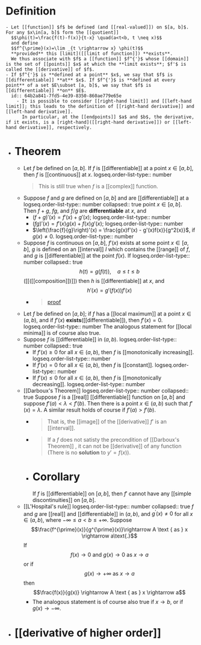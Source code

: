 # Definition
	- Let [[function]] $f$ be defined (and [[real-valued]]) on $[a, b]$. For any $x\in[a, b]$ form the [[quotient]]
	  $$\phi(t)=\frac{f(t)-f(x)}{t-x} \quad(a<t<b, t \neq x)$$
	  and define
	  $$f^{\prime}(x)=\lim _{t \rightarrow x} \phi(t)$$
	  **provided** this [limit]([[limit of function]]) **exists**.
	  We thus associate with $f$ a [[function]] $f^{'}$ whose [[domain]] is the set of [[points]] $x$ at which the **limit exists**; $f'$ is called the [[derivative]] of $f$.
	- If $f^{'}$ is **defined at a point** $x$, we say that $f$ is [[differentiable]] **at** $x$. If $f^{'}$ is **defined at every point** of a set $E\subset [a, b]$, we say that $f$ is [[differentiable]] **on** $E$.
	  id:: 64b2a841-7fd5-4e39-8350-860ae779e65e
		- It is possible to consider [[right-hand limit]] and [[left-hand limit]]; this leads to the definition of [[right-hand derivative]] and [[left-hand derivative]]. 
		  In particular, at the [[endpoints]] $a$ and $b$, the derivative, if it exists, is a [right-hand]([[right-hand derivative]]) or [[left-hand derivative]], respectively.
- # Theorem
	- Let $f$ be defined on $[a, b]$. If $f$ is [[differentiable]] at a point $x\in [a, b]$, then $f$ is [[continuous]] at $x$.
	  logseq.order-list-type:: number
	  >This is still true when $f$ is a [[complex]] function.
	- Suppose $f$ and $g$ are defined on $[a, b]$ and are [[differentiable]] at a
	  logseq.order-list-type:: number
	  collapsed:: true
	  point $x\in [a, b]$. Then $f+ g$, $fg$, and $f/g$ are **differentiable** at $x$, and
		- $(f + g)'(x) = f'(x) + g'(x)$;
		  logseq.order-list-type:: number
		- $(fg)'(x) = f'(x)g(x) + f(x)g'(x)$;
		  logseq.order-list-type:: number
		- $\left(\frac{f}{g}\right)'(x) = \frac{g(x)f'(x) - g'(x)f(x)}{g^2(x)}$, if $g(x)\ne 0$.
		  logseq.order-list-type:: number
	- Suppose $f$ is continuous on $[a, b]$, $f'(x)$ exists at some point $x\in [a, b]$, $g$ is defined on an [[interval]] $I$ which contains the [[range]] of $f$, and $g$ is [[differentiable]] at the point $f(x)$. If 
	  logseq.order-list-type:: number
	  collapsed:: true
	  $$h(t) = g(f(t)),\quad a\le t\le b$$
	  ([[([[composition]])]])
	  then $h$ is [[differentiable]] at $x$, and
	  $$h'(x)=g'(f(x))f'(x)$$
		- > [proof](https://www.bilibili.com/video/BV1px411C7bL?t=1673.7&p=21)
	- Let $f$ be defined on $[a, b]$; if $f$ has a [[local maximum]] at a point $x\in (a, b)$, and if $f'(x)$ **exists**([[differentiable]]), then $f'(x) = 0$.
	  logseq.order-list-type:: number
	  The analogous statement for [[local minima]] is of course also true.
	- Suppose $f$ is [[differentiable]] in $(a, b)$.
	  logseq.order-list-type:: number
	  collapsed:: true
		- If $f'(x)\ge 0$ for all $x\in (a, b)$, then $f$ is [[monotonically increasing]].
		  logseq.order-list-type:: number
		- If $f'(x) = 0$ for all $x\in (a, b)$, then $f$ is [[constant]].
		  logseq.order-list-type:: number
		- If $f'(x)\le 0$ for all $x\in (a, b)$, then $f$ is [[monotonically decreasing]].
		  logseq.order-list-type:: number
	- [[Darboux's Theorem]]
	  logseq.order-list-type:: number
	  collapsed:: true
	  Suppose $f$ is a [[real]] [[differentiable]] function on $[a, b]$ and suppose
	  $f'(a) <\lambda <f'(b)$. Then there is a point $x\in (a, b)$ such that $f'(x) = \lambda$.
	  A similar result holds of course if $f'(a) > f'(b)$.
		- >That is, the [[image]] of the [[derivative]] $f'$ is an [[interval]].
		- > If a $f$ does not satisty the precondition of [[Darboux's Theorem]] , it can not be [[derivative]] of any function (There is no **solution** to $y'=f(x)$).
		- # Corollary 
		  If $f$ is [[differentiable]] on $[a, b]$, then $f'$ cannot have any [[simple discontinuities]] on $[a, b]$.
	- [[L'Hospital's rule]]
	  logseq.order-list-type:: number
	  collapsed:: true
	  $f$ and $g$ are [[real]] and [[differentiable]] in $(a, b)$, and $g^{\prime}(x) \neq 0$ for all $x \in(a, b)$, where $-\infty \leq a<b \leq+\infty$. Suppose 
	  $$\frac{f^{\prime}(x)}{g^{\prime}(x)}\rightarrow A \text { as } x \rightarrow a\text{.}$$
	  If
	  $$f(x) \rightarrow 0 \text { and } g(x) \rightarrow 0 \text { as } x \rightarrow a$$
	  or if
	  $$g(x) \rightarrow+\infty \text { as } x \rightarrow a$$
	  then
	  $$\frac{f(x)}{g(x)} \rightarrow A \text { as } x \rightarrow a$$
		- The analogous statement is of course also true if $x \rightarrow b$, or if $g(x) \rightarrow-\infty$.
- # [[derivative of higher order]]
